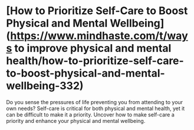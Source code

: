 
# [How to Prioritize Self-Care to Boost Physical and Mental Wellbeing](https://www.mindhaste.com/t/ways to improve physical and mental health/how-to-prioritize-self-care-to-boost-physical-and-mental-wellbeing-332)

Do you sense the pressures of life preventing you from attending to your own needs? Self-care is critical for both physical and mental health, yet it can be difficult to make it a priority. Uncover how to make self-care a priority and enhance your physical and mental wellbeing.
    